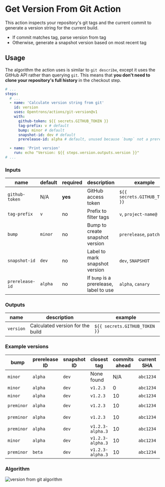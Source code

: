 # Get Version From Git Action

This action inspects your repository's git tags and the current commit to generate a version string for the current build.

- If commit matches tag, parse version from tag
- Otherwise, generate a snapshot version based on most recent tag

## Usage

The algorithm the action uses is similar to `git describe`, except it uses the GitHub API rather than querying `git`. This means that **you don't need to clone your repository's full history** in the checkout step.

```yaml
# ...
steps:
  # ...
  - name: 'Calculate version string from git'
    id: version
    uses: Opentrons/actions/git-version@v1
    with:
      github-token: ${{ secrets.GITHUB_TOKEN }}
      tag-prefix: v # default
      bump: minor # default
      snapshot-id: dev # default
      prerelease-id: alpha # default, unused because `bump` not a prerelease

  - name: 'Print version'
    run: echo "Version: ${{ steps.version.outputs.version }}"
# ...
```

### Inputs

| name            | default | required | description                             | example                       |
| --------------- | ------- | -------- | --------------------------------------- | ----------------------------- |
| `github-token`  | N/A     | **yes**  | GitHub access token                     | `${{ secrets.GITHUB_TOKEN }}` |
| `tag-prefix`    | `v`     | no       | Prefix to filter tags                   | `v`, `project-name@`          |
| `bump`          | `minor` | no       | Bump to create snapshot version         | `prerelease`, `patch`         |
| `snapshot-id`   | `dev`   | no       | Label to mark snapshot version          | `dev`, `SNAPSHOT`             |
| `prerelease-id` | `alpha` | no       | If `bump` is a prerelease, label to use | `alpha`, `canary`             |

### Outputs

| name      | description                      | example                       |
| --------- | -------------------------------- | ----------------------------- |
| `version` | Calculated version for the build | `${{ secrets.GITHUB_TOKEN }}` |

### Example versions

| bump       | prerelease ID | snapshot ID | closest tag      | commits ahead | current SHA | output                         |
| ---------- | ------------- | ----------- | ---------------- | ------------- | ----------- | ------------------------------ |
| `minor`    | `alpha`       | `dev`       | None found       | N/A           | `abc1234`   | `0.0.0-dev+abc1234`            |
| `minor`    | `alpha`       | `dev`       | `v1.2.3`         | 0             | `abc1234`   | `1.2.3`                        |
| `minor`    | `alpha`       | `dev`       | `v1.2.3`         | 10            | `abc1234`   | `1.3.0-dev.10+abc1234`         |
| `preminor` | `alpha`       | `dev`       | `v1.2.3`         | 10            | `abc1234`   | `1.3.0-alpha.0.dev.10+abc1234` |
| `preminor` | `alpha`       | `dev`       | `v1.2.3`         | 10            | `abc1234`   | `1.3.0-alpha.0.dev.10+abc1234` |
| `preminor` | `alpha`       | `dev`       | `v1.2.3-alpha.3` | 10            | `abc1234`   | `1.2.3-alpha.4.dev.10+abc1234` |
| `minor`    | `alpha`       | `dev`       | `v1.2.3-alpha.3` | 10            | `abc1234`   | `1.2.3-alpha.4.dev.10+abc1234` |
| `preminor` | `beta`        | `dev`       | `v1.2.3-alpha.3` | 10            | `abc1234`   | `1.2.3-beta.0.dev.10+abc1234`  |

### Algorithm

![version from git algorithm][]

[version from git algorithm]: https://user-images.githubusercontent.com/2963448/113524970-31df4380-9580-11eb-8508-c1968cb017f9.png
